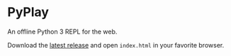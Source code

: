 # PyPlay
An offline Python 3 REPL for the web.

Download the [latest release](https://github.com/ryanpcmcquen/PyPlay/releases) and open `index.html` in your favorite browser.
